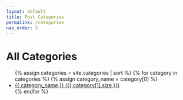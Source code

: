 ```yaml
---
layout: default
title: Post Categories
permalink: /categories
nav_order: 3
---
```


<h1>All Categories</h1>

<ul>
  {% assign categories = site.categories | sort %}
  {% for category in categories %}
    {% assign category_name = category[0] %}
    <li>
      <a href="{{ '/category/' | append: category_name | append: '/' | relative_url }}">
        {{ category_name }} ({{ category[1].size }})
      </a>
    </li>
  {% endfor %}
</ul>
